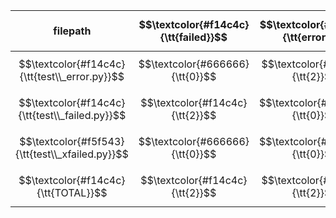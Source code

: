 |    filepath     | $$\textcolor{#f14c4c}{\tt{failed}}$$ | $$\textcolor{#f14c4c}{\tt{error}}$$ | $$\textcolor{#f5f543}{\tt{xfailed}}$$ | SUBTOTAL |
| --------------- | --------------------------------: | --------------------------------: | --------------------------------: | -------: |
| $$\textcolor{#f14c4c}{\tt{test\\_error.py}}$$ |   $$\textcolor{#666666}{\tt{0}}$$ |   $$\textcolor{#f14c4c}{\tt{2}}$$ |   $$\textcolor{#666666}{\tt{0}}$$ | $$\textcolor{#f14c4c}{\tt{2}}$$ |
| $$\textcolor{#f14c4c}{\tt{test\\_failed.py}}$$ |   $$\textcolor{#f14c4c}{\tt{2}}$$ |   $$\textcolor{#666666}{\tt{0}}$$ |   $$\textcolor{#666666}{\tt{0}}$$ | $$\textcolor{#f14c4c}{\tt{2}}$$ |
| $$\textcolor{#f5f543}{\tt{test\\_xfailed.py}}$$ |   $$\textcolor{#666666}{\tt{0}}$$ |   $$\textcolor{#666666}{\tt{0}}$$ |   $$\textcolor{#f5f543}{\tt{2}}$$ | $$\textcolor{#f5f543}{\tt{2}}$$ |
| $$\textcolor{#f14c4c}{\tt{TOTAL}}$$ |   $$\textcolor{#f14c4c}{\tt{2}}$$ |   $$\textcolor{#f14c4c}{\tt{2}}$$ |   $$\textcolor{#f5f543}{\tt{2}}$$ | $$\textcolor{#f14c4c}{\tt{12}}$$ |
